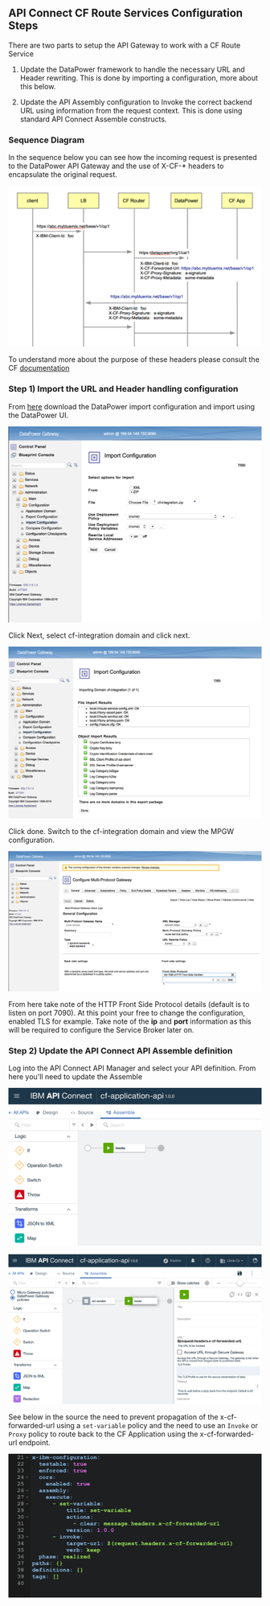## API Connect CF Route Services Configuration Steps

There are two parts to setup the API Gateway to work with a CF Route Service

1) Update the DataPower framework to handle the necessary URL and Header rewriting. This is done by importing a configuration, more about this below.

2) Update the API Assembly configuration to Invoke the correct backend URL using information from the request context. This is done using standard API Connect Assemble constructs.


### Sequence Diagram

In the sequence below you can see how the incoming request is presented to the DataPower API Gateway and the use of X-CF-* headers to encapsulate the original request.

![diagram](https://raw.githubusercontent.com/ibm-apiconnect/cf-service-broker/master/datapower/doc/images/api-connect-cf-route-seq.png "API Gateway CF Route Sequence")

To understand more about the purpose of these headers please consult the CF [documentation](https://docs.cloudfoundry.org/services/route-services.html)

### Step 1) Import the URL and Header handling configuration

From [here](https://raw.githubusercontent.com/ibm-apiconnect/cf-service-broker/master/datapower/cf-integration.zip) download the DataPower import configuration and import using the DataPower UI.

![diagram](https://raw.githubusercontent.com/ibm-apiconnect/cf-service-broker/master/datapower/doc/images/api-connect-cf-route-import-1.png "API Gateway CF Route Sequence")

Click Next, select cf-integration domain and click next.

![diagram](https://raw.githubusercontent.com/ibm-apiconnect/cf-service-broker/master/datapower/doc/images/api-connect-cf-route-import-2.png "API Gateway CF Route Sequence")

Click done. Switch to the cf-integration domain and view the MPGW configuration.

![diagram](https://raw.githubusercontent.com/ibm-apiconnect/cf-service-broker/master/datapower/doc/images/api-connect-cf-route-import-3.png "API Gateway CF Route Sequence")

From here take note of the HTTP Front Side Protocol details (default is to listen on port 7090). At this point your free to change the configuration, enabled TLS for example. Take note of the **ip** and **port** information as this will be required to configure the Service Broker later on.

### Step 2) Update the API Connect API Assemble definition

Log into the API Connect API Manager and select your API definition. From here you'll need to update the Assemble

![diagram](https://raw.githubusercontent.com/ibm-apiconnect/cf-service-broker/master/datapower/doc/images/api-connect-cf-route-assemble-1.png "API Assemble")

![diagram](https://raw.githubusercontent.com/ibm-apiconnect/cf-service-broker/master/datapower/doc/images/api-connect-cf-route-assemble-2.png "API Assemble")

See below in the source the need to prevent propagation of the x-cf-forwarded-url using a `set-variable` policy and the need to use an `Invoke` or `Proxy` policy to route back to the CF Application using the x-cf-forwarded-url endpoint.

![diagram](https://raw.githubusercontent.com/ibm-apiconnect/cf-service-broker/master/datapower/doc/images/api-connect-cf-route-assemble-3.png "API Assemble")
